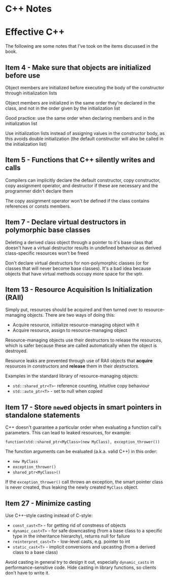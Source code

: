 C++ Notes
=========

# Effective C++

The following are some notes that I've took on the items discussed in
the book.

## Item 4 - Make sure that objects are initialized before use

Object members are initialized before executing the body of the
constructor through initialization lists

Object members are initialized in the same order they're declared in the
class, and not in the order given by the initialization list

Good practice: use the same order when declaring members and in the
initialization list

Use initialization lists instead of assigning values in the constructor
body, as this avoids double initialization (the default constructor will
also be called in the initialization list)

## Item 5 - Functions that C++ silently writes and calls

Compilers can implicitly declare the default constructor, copy
constructor, copy assignment operator, and destructor if these are
necessary and the programmer didn't declare them

The copy assignment operator won't be defined if the class contains
references or consts members.

## Item 7 - Declare virtual destructors in polymorphic base classes

Deleting a derived class object through a pointer to it's base class
that doesn't have a virtual destructor results in undefined behaviour as
derived class-specific resources won't be freed

Don't declare virtual destructors for non-polymorphic classes (or for
classes that will never become base classes). It's a bad idea because
objects that have virtual methods occupy more space for the vptr.

## Item 13 - Resource Acquisition Is Initialization (RAII)

Simply put, resources should be acquired and then turned over to
resource-managing objects. There are two ways of doing this:
  * Acquire resource, initialize resource-managing object with it
  * Acquire resource, assign to resource-managing object

Resource-managing objects use their destructors to release the
resources, which is safer because these are called automatically when
the object is destroyed.

Resource leaks are prevented through use of RAII objects that
**acquire** resources in *constructors* and **release** them in their
*destructors*.

Examples in the standard library of resource-managing objects:
  * `std::shared_ptr<T>`- reference counting, intuitive copy behaviour
  * `std::auto_ptr<T>`  - set to null when copied

## Item 17 - Store `new`ed objects in smart pointers in standalone statements

C++ doesn't guarantee a particular order when evaluating a function
call's parameters. This can lead to leaked resources, for example:

```
function(std::shared_ptr<MyClass>(new MyClass), exception_thrower())
```

The function arguments can be evaluated (a.k.a. valid C++) in this order:

  - `new MyClass`
  - `exception_thrower()`
  - `shared_ptr<MyClass>()`

If the `exception_thrower()` call throws an exception, the smart pointer
class is never created, thus leaking the newly created `MyClass` object.

## Item 27 - Minimize casting

Use C++-style casting instead of C-style:
  * `const_cast<T>`  - for getting rid of constness of objects
  * `dynamic_cast<T>` - for safe downcasting (from a base class to a
    specific type in the inheritance hierarchy), returns null for
    failure
  * `reinterpret_cast<T>` - low-level casts, e.g. pointer to int
  * `static_cast<T>` - implicit conversions and upcasting (from a
    derived class to a base class)

Avoid casting in general try to design it out, especially `dynamic_casts` in
performance-sensitive code. Hide casting in library functions, so
clients don't have to write it.
